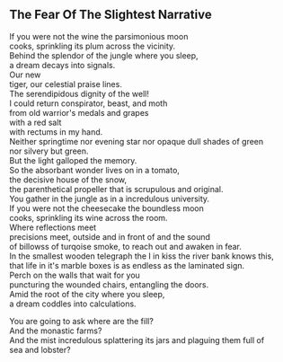 The Fear Of The Slightest Narrative
-----------------------------------
If you were not the wine the parsimonious moon  
cooks, sprinkling its plum across the vicinity.  
Behind the splendor of the jungle where you sleep,  
a dream decays into signals.  
Our new  
tiger, our celestial praise lines.  
The serendipidous dignity of the well!  
I could return conspirator, beast, and moth  
from old warrior's medals and grapes  
with a red salt  
with rectums in my hand.  
Neither springtime nor evening star nor opaque dull shades of green  
nor silvery but green.  
But the light galloped the memory.  
So the absorbant wonder lives on in a tomato,  
the decisive house of the snow,  
the parenthetical propeller that is scrupulous and original.  
You gather in the jungle as in a incredulous university.  
If you were not the cheesecake the boundless moon  
cooks, sprinkling its wine across the room.  
Where reflections meet  
precisions meet, outside and in front of and the sound  
of billowss of turqoise smoke, to reach out and awaken in fear.  
In the smallest wooden telegraph the I in kiss the river bank knows this,  
that life in it's marble boxes is as endless as the laminated sign.  
Perch on the walls that wait for you  
puncturing the wounded chairs, entangling the doors.  
Amid the root of the city where you sleep,  
a dream coddles into calculations.  
  
You are going to ask where are the fill?  
And the monastic farms?  
And the mist incredulous splattering its jars and plaguing them full of  
sea and lobster?  
